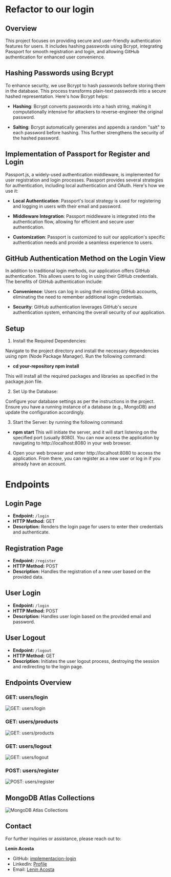# Refactor to our login

## Overview

This project focuses on providing secure and user-friendly authentication features for users. It includes hashing passwords using Bcrypt, integrating Passport for smooth registration and login, and allowing GitHub authentication for enhanced user convenience.

## Hashing Passwords using Bcrypt

To enhance security, we use Bcrypt to hash passwords before storing them in the database. This process transforms plain-text passwords into a secure hashed representation. Here's how Bcrypt helps:

- **Hashing**: Bcrypt converts passwords into a hash string, making it computationally intensive for attackers to reverse-engineer the original password.
  
- **Salting**: Bcrypt automatically generates and appends a random "salt" to each password before hashing. This further strengthens the security of the hashed password.

## Implementation of Passport for Register and Login

Passport.js, a widely-used authentication middleware, is implemented for user registration and login processes. Passport provides several strategies for authentication, including local authentication and OAuth. Here's how we use it:

- **Local Authentication**: Passport's local strategy is used for registering and logging in users with their email and password.

- **Middleware Integration**: Passport middleware is integrated into the authentication flow, allowing for efficient and secure user authentication.

- **Customization**: Passport is customized to suit our application's specific authentication needs and provide a seamless experience to users.

## GitHub Authentication Method on the Login View

In addition to traditional login methods, our application offers GitHub authentication. This allows users to log in using their GitHub credentials. The benefits of GitHub authentication include:

- **Convenience**: Users can log in using their existing GitHub accounts, eliminating the need to remember additional login credentials.

- **Security**: GitHub authentication leverages GitHub's secure authentication system, enhancing the overall security of our application.


## Setup

1. Install the Required Dependencies:

Navigate to the project directory and install the necessary dependencies using npm (Node Package Manager). Run the following command: 
- **cd your-repository npm install**
 
 This will install all the required packages and libraries as specified in the package.json file.

2.  Set Up the Database:

Configure your database settings as per the instructions in the project. Ensure you have a running instance of a database (e.g., MongoDB) and update the configuration accordingly.

3. Start the Server: by running the following command:
- **npm start**
This will initiate the server, and it will start listening on the specified port (usually 8080). You can now access the application by navigating to http://localhost:8080 in your web browser.

4. Open your web browser and enter http://localhost:8080 to access the application. From there, you can register as a new user or log in if you already have an account.

# Endpoints

## Login Page
- **Endpoint:** `/login`
- **HTTP Method:** GET
- **Description:** Renders the login page for users to enter their credentials and authenticate.

## Registration Page
- **Endpoint:** `/register`
- **HTTP Method:** POST
- **Description:** Handles the registration of a new user based on the provided data.

## User Login
- **Endpoint:** `/login`
- **HTTP Method:** POST
- **Description:** Handles user login based on the provided email and password.

## User Logout
- **Endpoint:** `/logout`
- **HTTP Method:** GET
- **Description:** Initiates the user logout process, destroying the session and redirecting to the login page.



## Endpoints Overview

### GET: users/login
![GET: users/login](./public/img/get-login.jpg)
### GET: users/products
![GET: users/products](./public/img/get-products.jpg)
### GET: users/logout
![GET: users/logout](./public/img/users-logout.jpg)
### POST: users/register
![POST: users/register](./public/img/users-register.jpg)
## MongoDB Atlas Collections
![MongoDB Atlas Collections](./public/gif/mongodb-atlas-collections.gif)

## Contact

For further inquiries or assistance, please reach out to:

**Lenin Acosta**
- GitHub: [implementacion-login](https://github.com/Leninead/implementacion-login.git)
- LinkedIn: [Profile](https://www.linkedin.com/in/lenin-acosta-b32b8a262/)
- Email: [Lenin Acosta](mailto:leninacosta2107@gmail.com)

